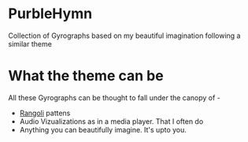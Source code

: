 # PurbleHymn
Collection of Gyrographs based on my beautiful imagination following a similar theme

# What the theme can be
All these Gyrographs can be thought to fall under the canopy of -
* [Rangoli](https://en.wikipedia.org/wiki/Rangoli "The Great Indian Art") pattens
* Audio Vizualizations as in a media player. That I often do
* Anything you can beautifully imagine. It's upto you.
